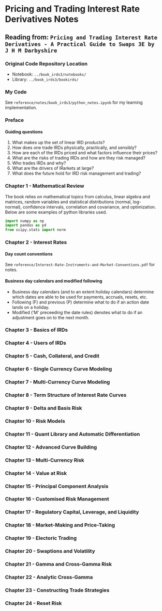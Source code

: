 # Pricing and Trading Interest Rate Derivatives Notes

## Reading from: `Pricing and Trading Interest Rate Derivatives - A Practical Guide to Swaps 3E by J H M Darbyshire`

### Original Code Repository Location
- Notebook: `../book_irds3/notebooks/`
- Library: `../book_irds3/bookirds/`

### My Code
See `reference/notes/book_irds3/python_notes.ipynb` for my learning implementation.

### Preface
#### Guiding questions
1. What makes up the set of linear IRD products?
2. How does one trade IRDs physically, practically, and sensibly?
3. How are each of the IRDs priced and what factors influence their prices?
4. What are the risks of trading IRDs and how are they risk managed?
5. Who trades IRDs and why?
6. What are the drivers of IRarkets at large?
7. What does the future hold for IRD risk management and trading?

### Chapter 1 - Mathematical Review
The book relies on  mathematical topics from calculus, linear algebra and matrices, random variables and statistical distributions (normal, log-normal), confidence intervals, correlation and covariance, and optimization. Below are some examples of python libraries used.

```python
import numpy as np
import pandas as pd
from scipy.stats import norm
```

### Chapter 2 - Interest Rates

#### Day count conventions
See `reference/Interest-Rate-Instruments-and-Market-Conventions.pdf` for notes.

#### Business day calendars and modified following
- Business day calendars (and to an extent holiday calendars) determine which dates are able to be used for payments, accruals, resets, etc.
- Following (F) and previous (P) determine what to do if an action date lands on a holiday.
- Modified ('M' preceeding the date rules) denotes what to do if an adjustment goes on to the next month.

### Chapter 3 - Basics of IRDs

### Chapter 4 - Users of IRDs

### Chapter 5 - Cash, Collateral, and Credit

### Chapter 6 - Single Currency Curve Modeling

### Chapter 7 - Multi-Currency Curve Modeling

### Chapter 8 - Term Structure of Interest Rate Curves

### Chapter 9 - Delta and Basis Risk

### Chapter 10 - Risk Models

### Chapter 11 - Quant Library and Automatic Differentiation

### Chapter 12 - Advanced Curve Building

### Chapter 13 - Multi-Currency Risk

### Chapter 14 - Value at Risk

### Chapter 15 - Principal Component Analysis

### Chapter 16 - Customised Risk Management

### Chapter 17 - Regulatory Capital, Leverage, and Liquidity

### Chapter 18 - Market-Making and Price-Taking

### Chapter 19 - Electoric Trading

### Chapter 20 - Swaptions and Volatility

### Chapter 21 - Gamma and Cross-Gamma Risk

### Chapter 22 - Analytic Cross-Gamma

### Chapter 23 - Constructing Trade Strategies

### Chapter 24 - Reset Risk